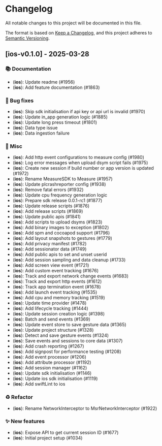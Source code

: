 # Changelog

All notable changes to this project will be documented in this file.

The format is based on [Keep a Changelog](https://keepachangelog.com/en/1.0.0/),
and this project adheres to [Semantic Versioning](https://semver.org/spec/v2.0.0.html).

## [ios-v0.1.0] - 2025-03-28

### :books: Documentation


- (**ios**): Update readme (#1956)
- (**ios**): Add feature documentation (#1863)

### :bug: Bug fixes


- (**ios**): Skip sdk initialisation if api key or api url is invalid (#1970)
- (**ios**): Update in_app generation logic (#1885)
- (**ios**): Update long press timeout (#1801)
- (**ios**): Data type issue
- (**ios**): Data ingestion failure

### :hammer: Misc


- (**ios**): Add http event configurations to measure config (#1980)
- (**ios**): Log error messages when upload dsym script fails (#1975)
- (**ios**): Create new session if build number or app version is updated (#1972)
- (**ios**): Rename MeasureSDK to Measure (#1957)
- (**ios**): Update plcrashreporter config (#1938)
- (**ios**): Remove fatal errors (#1932)
- (**ios**): Update cpu frequency generation logic
- (**ios**): Prepare sdk release 0.0.1-rc1 (#1877)
- (**ios**): Update release scripts (#1876)
- (**ios**): Add release scripts (#1869)
- (**ios**): Update public apis (#1841)
- (**ios**): Add scripts to upload dsyms (#1823)
- (**ios**): Add binary images to exception (#1802)
- (**ios**): Add spm and cocoapod support (#1796)
- (**ios**): Add layout snapshots to gestures (#1779)
- (**ios**): Add privacy manifest (#1782)
- (**ios**): Add sessionator data (#1749)
- (**ios**): Add public apis to set and unset userid
- (**ios**): Add session sampling and data cleanup (#1733)
- (**ios**): Add screen view event (#1721)
- (**ios**): Add custom event tracking (#1676)
- (**ios**): Track and export network change events (#1683)
- (**ios**): Track and export http events (#1612)
- (**ios**): Track app termination event (#1678)
- (**ios**): Add launch event tracking (#1535)
- (**ios**): Add cpu and memory tracking (#1519)
- (**ios**): Update time provider (#1478)
- (**ios**): Add lifecycle tracking (#1444)
- (**ios**): Update session creation logic (#1398)
- (**ios**): Batch and send events (#1369)
- (**ios**): Update event store to save gesture data (#1365)
- (**ios**): Update project structure (#1328)
- (**ios**): Detect and save gesture events (#1324)
- (**ios**): Save events and sessions to core data (#1307)
- (**ios**): Add crash reporting (#1267)
- (**ios**): Add signpost for performance testing (#1208)
- (**ios**): Add event processor (#1206)
- (**ios**): Add attribute processor (#1192)
- (**ios**): Add session manager (#1162)
- (**ios**): Update sdk initialisation (#1146)
- (**ios**): Update ios sdk initialisation (#1119)
- (**ios**): Add swiftLint to ios

### :recycle: Refactor


- (**ios**): Rename NetworkInterceptor to MsrNetworkInterceptor (#1922)

### :sparkles: New features


- (**ios**): Expose API to get current session ID (#1677)
- (**ios**): Initial project setup  (#1034)


